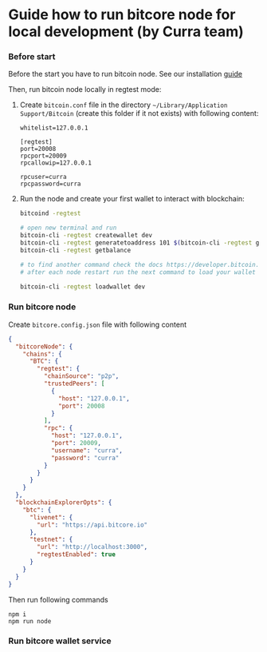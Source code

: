 # Guide how to run bitcore node for local development (by Curra team)

### Before start

Before the start you have to run bitcoin node. See our installation [guide](./CURRA_BITCOIN_INSTALL_OSX.md)

Then, run bitcoin node locally in regtest mode:

1. Create `bitcoin.conf` file in the directory `~/Library/Application Support/Bitcoin` (create this folder if it not exists) with following content:

   ```
   whitelist=127.0.0.1

   [regtest]
   port=20008
   rpcport=20009
   rpcallowip=127.0.0.1

   rpcuser=curra
   rpcpassword=curra
   ```

2. Run the node and create your first wallet to interact with blockchain:

   ```zsh
   bitcoind -regtest

   # open new terminal and run
   bitcoin-cli -regtest createwallet dev
   bitcoin-cli -regtest generatetoaddress 101 $(bitcoin-cli -regtest getnewaddress)
   bitcoin-cli -regtest getbalance

   # to find another command check the docs https://developer.bitcoin.org/reference/rpc/index.html
   # after each node restart run the next command to load your wallet

   bitcoin-cli -regtest loadwallet dev
   ```

### Run bitcore node

Create `bitcore.config.json` file with following content

```json
{
  "bitcoreNode": {
    "chains": {
      "BTC": {
        "regtest": {
          "chainSource": "p2p",
          "trustedPeers": [
            {
              "host": "127.0.0.1",
              "port": 20008
            }
          ],
          "rpc": {
            "host": "127.0.0.1",
            "port": 20009,
            "username": "curra",
            "password": "curra"
          }
        }
      }
    }
  },
  "blockchainExplorerOpts": {
    "btc": {
      "livenet": {
        "url": "https://api.bitcore.io"
      },
      "testnet": {
        "url": "http://localhost:3000",
        "regtestEnabled": true
      }
    }
  }
}
```

Then run following commands

```
npm i
npm run node
```

### Run bitcore wallet service
